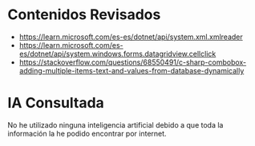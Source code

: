 # Contenidos Revisados

- https://learn.microsoft.com/es-es/dotnet/api/system.xml.xmlreader
- https://learn.microsoft.com/es-es/dotnet/api/system.windows.forms.datagridview.cellclick
- https://stackoverflow.com/questions/68550491/c-sharp-combobox-adding-multiple-items-text-and-values-from-database-dynamically

# IA Consultada

No he utilizado ninguna inteligencia artificial debido a que toda la información la he podido encontrar por internet.
